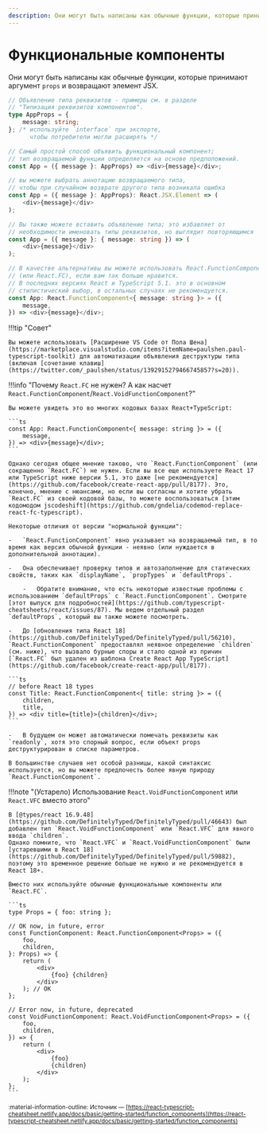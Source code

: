 ```yaml
---
description: Они могут быть написаны как обычные функции, которые принимают аргумент `props` и возвращают элемент JSX
---
```


# Функциональные компоненты

Они могут быть написаны как обычные функции, которые принимают аргумент `props` и возвращают элемент JSX.

```ts
// Объявление типа реквизитов - примеры см. в разделе
// "Типизация реквизитов компонентов".
type AppProps = {
    message: string;
}; /* используйте `interface` при экспорте,
      чтобы потребители могли расширять */

// Самый простой способ объявить функциональный компонент;
// тип возвращаемой функции определяется на основе предположений.
const App = ({ message }: AppProps) => <div>{message}</div>;

// вы можете выбрать аннотацию возвращаемого типа,
// чтобы при случайном возврате другого типа возникала ошибка
const App = ({ message }: AppProps): React.JSX.Element => (
    <div>{message}</div>
);

// Вы также можете вставить объявление типа; это избавляет от
// необходимости именовать типы реквизитов, но выглядит повторяющимся
const App = ({ message }: { message: string }) => (
    <div>{message}</div>
);

// В качестве альтернативы вы можете использовать React.FunctionComponent
// (или React.FC), если вам так больше нравится.
// В последних версиях React и TypeScript 5.1. это в основном
// стилистический выбор, в остальных случаях не рекомендуется.
const App: React.FunctionComponent<{ message: string }> = ({
    message,
}) => <div>{message}</div>;
```

!!!tip "Совет"

    Вы можете использовать [Расширение VS Code от Пола Шена](https://marketplace.visualstudio.com/items?itemName=paulshen.paul-typescript-toolkit) для автоматизации объявления деструктуры типа (включая [сочетание клавиш](https://twitter.com/_paulshen/status/1392915279466745857?s=20)).

!!!info "Почему `React.FC` не нужен? А как насчет `React.FunctionComponent`/`React.VoidFunctionComponent`?"

    Вы можете увидеть это во многих кодовых базах React+TypeScript:

    ```ts
    const App: React.FunctionComponent<{ message: string }> = ({
    	message,
    }) => <div>{message}</div>;
    ```

    Однако сегодня общее мнение таково, что `React.FunctionComponent` (или сокращенно `React.FC`) не нужен. Если вы все еще используете React 17 или TypeScript ниже версии 5.1, это даже [не рекомендуется](https://github.com/facebook/create-react-app/pull/8177). Это, конечно, мнение с нюансами, но если вы согласны и хотите убрать `React.FC` из своей кодовой базы, то можете воспользоваться [этим кодомодом jscodeshift](https://github.com/gndelia/codemod-replace-react-fc-typescript).

    Некоторые отличия от версии "нормальной функции":

    -   `React.FunctionComponent` явно указывает на возвращаемый тип, в то время как версия обычной функции - неявно (или нуждается в дополнительной аннотации).

    -   Она обеспечивает проверку типов и автозаполнение для статических свойств, таких как `displayName`, `propTypes` и `defaultProps`.

    	-   Обратите внимание, что есть некоторые известные проблемы с использованием `defaultProps` с `React.FunctionComponent`. Смотрите [этот выпуск для подробностей](https://github.com/typescript-cheatsheets/react/issues/87). Мы ведем отдельный раздел `defaultProps`, который вы также можете посмотреть.

    -   До [обновления типа React 18](https://github.com/DefinitelyTyped/DefinitelyTyped/pull/56210), `React.FunctionComponent` предоставлял неявное определение `children` (см. ниже), что вызвало бурные споры и стало одной из причин [`React.FC` был удален из шаблона Create React App TypeScript](https://github.com/facebook/create-react-app/pull/8177).

    ```ts
    // before React 18 types
    const Title: React.FunctionComponent<{ title: string }> = ({
    	children,
    	title,
    }) => <div title={title}>{children}</div>;
    ```

    -   В будущем он может автоматически помечать реквизиты как `readonly`, хотя это спорный вопрос, если объект props деструктурирован в списке параметров.

    В большинстве случаев нет особой разницы, какой синтаксис используется, но вы можете предпочесть более явную природу `React.FunctionComponent`.

!!!note "(Устарело) Использование `React.VoidFunctionComponent` или `React.VFC` вместо этого"

    В [@types/react 16.9.48](https://github.com/DefinitelyTyped/DefinitelyTyped/pull/46643) был добавлен тип `React.VoidFunctionComponent` или `React.VFC` для явного ввода `children`.
    Однако помните, что `React.VFC` и `React.VoidFunctionComponent` были [устаревшими в React 18](https://github.com/DefinitelyTyped/DefinitelyTyped/pull/59882), поэтому это временное решение больше не нужно и не рекомендуется в React 18+.

    Вместо них используйте обычные функциональные компоненты или `React.FC`.

    ```ts
    type Props = { foo: string };

    // OK now, in future, error
    const FunctionComponent: React.FunctionComponent<Props> = ({
    	foo,
    	children,
    }: Props) => {
    	return (
    		<div>
    			{foo} {children}
    		</div>
    	); // OK
    };

    // Error now, in future, deprecated
    const VoidFunctionComponent: React.VoidFunctionComponent<Props> = ({
    	foo,
    	children,
    }) => {
    	return (
    		<div>
    			{foo}
    			{children}
    		</div>
    	);
    };
    ```

<small>:material-information-outline: Источник &mdash; [https://react-typescript-cheatsheet.netlify.app/docs/basic/getting-started/function_components](https://react-typescript-cheatsheet.netlify.app/docs/basic/getting-started/function_components)</small>
